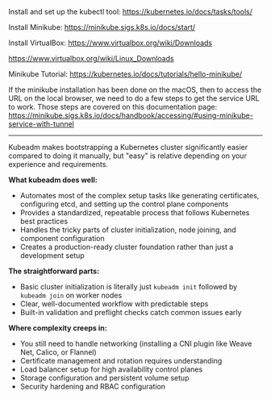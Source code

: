 Install and set up the kubectl tool: https://kubernetes.io/docs/tasks/tools/

Install Minikube: https://minikube.sigs.k8s.io/docs/start/

Install VirtualBox: https://www.virtualbox.org/wiki/Downloads

https://www.virtualbox.org/wiki/Linux_Downloads

Minikube Tutorial: https://kubernetes.io/docs/tutorials/hello-minikube/

If the minikube installation has been done on the macOS, then to access the URL on the local browser, we need to do a few steps to get the service URL to work. Those steps are covered on this documentation page: https://minikube.sigs.k8s.io/docs/handbook/accessing/#using-minikube-service-with-tunnel

---

Kubeadm makes bootstrapping a Kubernetes cluster significantly easier compared to doing it manually, but "easy" is relative depending on your experience and requirements.

**What kubeadm does well:**

- Automates most of the complex setup tasks like generating certificates, configuring etcd, and setting up the control plane components
- Provides a standardized, repeatable process that follows Kubernetes best practices
- Handles the tricky parts of cluster initialization, node joining, and component configuration
- Creates a production-ready cluster foundation rather than just a development setup

**The straightforward parts:**

- Basic cluster initialization is literally just `kubeadm init` followed by `kubeadm join` on worker nodes
- Clear, well-documented workflow with predictable steps
- Built-in validation and preflight checks catch common issues early

**Where complexity creeps in:**

- You still need to handle networking (installing a CNI plugin like Weave Net, Calico, or Flannel)
- Certificate management and rotation requires understanding
- Load balancer setup for high availability control planes
- Storage configuration and persistent volume setup
- Security hardening and RBAC configuration